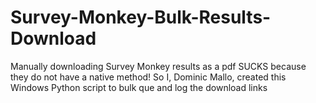 # Survey-Monkey-Bulk-Results-Download
Manually downloading Survey Monkey results as a pdf SUCKS because they do not have a native method! So I, Dominic Mallo, created this Windows Python script to bulk que and log the download links
